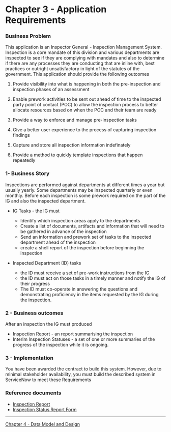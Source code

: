 # Chapter 3 - Application Requirements

### Business Problem
This application is an Inspector General - Inspection Management System. Inspection is a core mandate of this division and various departments are inspected to see if they are complying with mandates and also to determine if there are any processes they are conducting that are inline with, best practices or outright unsatisfactory in light of the statutes of the government. This application should provide the following outcomes

1. Provide visibility into what is happening in both the pre-inspection and inspection phases of an assessment

2. Enable prework activities to be sent out ahead of time to the inspected party point of contact (POC) to allow the inspection process to better allocate resources based on when the POC and their team are ready

3. Provide a way to enforce and manage pre-inspection tasks
4. Give a better user experience to the process of capturing inspection findings
5. Capture and store all inspection information indefinately
6. Provide a method to quickly template inspections that happen repeatedly


### 1- Business Story
Inspections are performed against departments at different times a year but usually yearly. Some departments may be inspected quarterly or even monthly. Before each inspection is some prework required on the part of the IG and also the inspected department.

* IG Tasks - the IG must
  * Identify which inspection areas apply to the departments
  * Create a list of documents, artifacts and information that will need to be gathered in advance of the inspection
  * Send an information and prework set of tasks to the inspected department ahead of the inspection
  * create a shell report of the inspection before beginning the inspection

* Inspected Department (ID) tasks  
  * the ID must receive a set of pre-work instructions from the IG
  * the ID must act on those tasks in a timely manner and notify the IG of their progress
  * The ID must co-operate in answering the questions and demonstrating proficiency in the items requested by the IG during the inspection.


### 2 - Business outcomes
After an inspection the IG must produced
* Inspection Report - an report summarising the inspection
* Interim Inspection Statuses - a set of one or more summaries of the progress of the inspection while it is ongoing.


### 3 - Implementation
You have been awarded the contract to build this system. However, due to minimal stakeholder availability, you must build the described system in ServiceNow to meet these Requirements

### Reference documents
* [Inspection Report](../common/documents/InspectionForm.docx)
* [Inspection Status Report Form](../common/documents/ISRBlankForm.doc)



---

[Chapter 4 - Data Model and Design ](../chap4/README.md)
